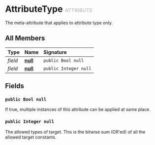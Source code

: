 # AttributeType <font color="#C8C8C8" size="3">ATTRIBUTE</font>

The meta-attribute that applies to attribute type only.

## All Members
|**Type**|**Name**|**Signature**
|:-------|:-------|:------------
|*field*|<a href="#f-null"><b>null</b></a>|`public Bool null`
|*field*|<a href="#f-null"><b>null</b></a>|`public Integer null`

## Fields
<a name="f-null"></a>
### <code>public Bool null</code>
If true, multiple instances of this attribute can be applied at same place.<a name="f-null"></a>
### <code>public Integer null</code>
The allowed types of target. This is the bitwise sum (OR'ed) of all the allowed target constants.
